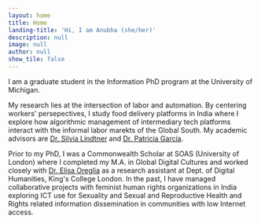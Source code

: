 ```yaml
---
layout: home
title: Home
landing-title: 'Hi, I am Anubha (she/her)'
description: null
image: null
author: null
show_tile: false
---
```


I am a graduate student in the Information PhD program at the University of Michigan. 

My research lies at the intersection of labor and automation. By centering workers' persepectives, I study food delivery platforms in India where I explore how algorithmic management of intermediary tech platforms interact with the informal labor marekts of the Global South. My academic advisors are [Dr. Silvia Lindtner](http://www.silvialindtner.com/) and [Dr. Patricia Garcia](https://patriciagarcia.info/).

Prior to my PhD, I was a Commonwealth Scholar at SOAS (University of London) where I completed my M.A. in Global Digital Cultures and worked closely with [Dr. Elisa Oreglia](http://www.ercolino.eu/index.html) as a research assistant at Dept. of Digital Humanities, King's College London. In the past, I have managed collaborative projects with feminist human rights organizations in India exploring ICT use for Sexuality and Sexual and Reproductive Health and Rights related information dissemination in communities with low Internet access.
